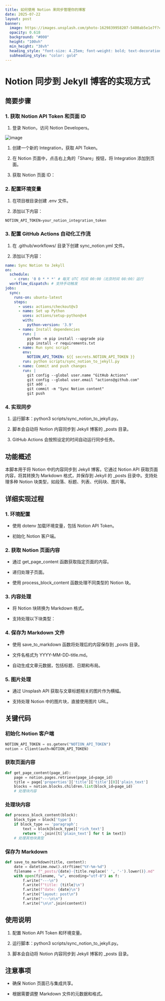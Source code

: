 ```yaml
---
title: 如何使用 Notion 来同步管理你的博客
date: 2025-07-22
layout: post
banner:
  image: https://images.unsplash.com/photo-1629839958207-5400ab5e1e7f?crop=entropy&cs=tinysrgb&fit=max&fm=jpg&ixid=M3w2OTIwMzJ8MHwxfHJhbmRvbXx8fHx8fHx8fDE3NTMxNTU2NjR8&ixlib=rb-4.1.0&q=80&w=1080
  opacity: 0.618
  background: "#000"
  height: "100vh"
  min_height: "38vh"
  heading_style: "font-size: 4.25em; font-weight: bold; text-decoration: underline"
  subheading_style: "color: gold"
---
```


# Notion 同步到 Jekyll 博客的实现方式

## 简要步骤

### 1. 获取 Notion API Token 和页面 ID

1. 登录 Notion，访问 Notion Developers。

![image](https://prod-files-secure.s3.us-west-2.amazonaws.com/a7a0cc5a-89b9-4cda-8686-1fba0ca52f40/d19c1afe-dea5-4312-9333-786b0ba83054/image.png?X-Amz-Algorithm=AWS4-HMAC-SHA256&X-Amz-Content-Sha256=UNSIGNED-PAYLOAD&X-Amz-Credential=ASIAZI2LB466YIDOAAD2%2F20250722%2Fus-west-2%2Fs3%2Faws4_request&X-Amz-Date=20250722T034104Z&X-Amz-Expires=3600&X-Amz-Security-Token=IQoJb3JpZ2luX2VjEMv%2F%2F%2F%2F%2F%2F%2F%2F%2F%2FwEaCXVzLXdlc3QtMiJHMEUCIQC1ZcPkLgu3BZsSyS1LE0nbUysW0HroiX1BleR0UbLRfAIgYKai3IbJwdBZzxT86rDQzuPi9zmlivEb0whMg19fNAAqiAQI5P%2F%2F%2F%2F%2F%2F%2F%2F%2F%2FARAAGgw2Mzc0MjMxODM4MDUiDCvgAYG76hQ7V1DgryrcAzijDcdGPzjiQgSvVyrJXi1VRdUCiavn8pl2mUb3CdR%2B2U8LulgIUXAXLuclSTorEKi9w516eJ7H4TAodEi%2FOwfQCda%2FWge2YKtCDDkVTGBowc5SOckDTTg5VUOvlUThYgdEEGn6s8MxJj6pjlqCFry5zlKVaAzJBy2qd2Yd63gq0Ki1xKpUagtQR8ZTIxN1lOEhjgl93aGdsjLjgNY4PEc8BluSUaCB5ZoSzSqGOq430T1Ate%2BvgY6GPr0WiZqSRNwc%2FIAqo1DBv%2BxoikCT4ooquq%2BPvbT%2FkTfL80491fDJlt9Nfb3%2B3ovEC52n3Thxuhxn6k%2B61yZUTVzozn8wFiX4pP2gY%2BHtuhId0aq%2F0UcuX7x3YG7VWKjJX3S3n3C%2B1fhknSuyzUIgwoUvjkhltn79qwLuExJyVD5pMnR6ISBb9jwx%2FzBiZs77q20bXCAbbSxe%2F2rJ8y%2FQyWX7rnEfOE90tSubP6%2FUNbdducAMhX2x5SweLvCMEwOVvUF6D4xKuWEthDnayuqj9gwfFSlhQBqKeW6WW3ktb%2BVKg%2FsC%2BBrtugVrqsxH6sODTTZMotoIxYeMSQ3S7ptsMZ3lP4XGK5lH%2FuoSWc4K95c6iUeC1zMeTDrVZl8TbmzD%2FyssMKzs%2B8MGOqUB9ZmUn4umOWLH82yRoiQ9DreIkL2lOFsBJgS3aDntuqYVB0Y1fKFb9AVVz5qJZ1opIod5jJypgT53aJ4AA0nRTxziqr%2BTcovGmaRXcxWuitiJQz3ivrh8Mf8luI6qeKMiU0bWWpV%2BNcy2Z1LXZsXstpv71QuZIG%2Ftk82Poe3sCKCgSttutzcvmFavZnKh3NpTY2Dq%2FCpIdndBSBoYLKWSNlGUllDw&X-Amz-Signature=4d8908e23e3722b6bf823e4357e6acf136ebd02470d77a549b1d5e601ea9fa9f&X-Amz-SignedHeaders=host&x-amz-checksum-mode=ENABLED&x-id=GetObject)

1. 创建一个新的 Integration，获取 API Token。

1. 在 Notion 页面中，点击右上角的「Share」按钮，将 Integration 添加到页面。

1. 获取 Notion 页面 ID：


### 2. 配置环境变量

1. 在项目根目录创建 .env 文件。

1. 添加以下内容：

```javascript
NOTION_API_TOKEN=your_notion_integration_token
```

### 3. 配置 GitHub Actions 自动化工作流

1. 在 .github/workflows/ 目录下创建 sync_notion.yml 文件。

1. 添加以下内容：

```yaml
name: Sync Notion to Jekyll
on:
  schedule:
    - cron: '0 0 * * *' # 每天 UTC 时间 00:00（北京时间 08:00）运行
  workflow_dispatch: # 支持手动触发
jobs:
  sync:
    runs-on: ubuntu-latest
    steps:
      - uses: actions/checkout@v3
      - name: Set up Python
        uses: actions/setup-python@v4
        with:
          python-version: '3.9'
      - name: Install dependencies
        run: |
          python -m pip install --upgrade pip
          pip install -r requirements.txt
      - name: Run sync script
        env:
          NOTION_API_TOKEN: ${{ secrets.NOTION_API_TOKEN }}
        run: python scripts/sync_notion_to_jekyll.py
      - name: Commit and push changes
        run: |
          git config --global user.name "GitHub Actions"
          git config --global user.email "actions@github.com"
          git add .
          git commit -m "Sync Notion content"
          git push
```

### 4. 实现同步

1. 运行脚本：python3 scripts/sync_notion_to_jekyll.py。

1. 脚本会自动将 Notion 内容同步到 Jekyll 博客的 _posts 目录。

1. GitHub Actions 会按照设定的时间自动运行同步任务。

## 功能概述

本脚本用于将 Notion 中的内容同步到 Jekyll 博客。它通过 Notion API 获取页面内容，将其转换为 Markdown 格式，并保存到 Jekyll 的 _posts 目录中。支持处理多种 Notion 块类型，如段落、标题、列表、代码块、图片等。

## 详细实现过程

### 1. 环境配置

- 使用 dotenv 加载环境变量，包括 Notion API Token。

- 初始化 Notion 客户端。

### 2. 获取 Notion 页面内容

- 通过 get_page_content 函数获取指定页面的内容。

- 递归处理子页面。

- 使用 process_block_content 函数处理不同类型的 Notion 块。

### 3. 内容处理

- 将 Notion 块转换为 Markdown 格式。

- 支持处理以下块类型：


### 4. 保存为 Markdown 文件

- 使用 save_to_markdown 函数将处理后的内容保存到 _posts 目录。

- 文件名格式为 YYYY-MM-DD-title.md。

- 自动生成文章元数据，包括标题、日期和布局。

### 5. 图片处理

- 通过 Unsplash API 获取与文章标题相关的图片作为横幅。

- 支持处理 Notion 中的图片块，直接使用图片 URL。

## 关键代码

### 初始化 Notion 客户端

```python
NOTION_API_TOKEN = os.getenv("NOTION_API_TOKEN")
notion = Client(auth=NOTION_API_TOKEN)
```

### 获取页面内容

```python
def get_page_content(page_id):
    page = notion.pages.retrieve(page_id=page_id)
    title = page['properties']['title']['title'][0]['plain_text']
    blocks = notion.blocks.children.list(block_id=page_id)
    # 处理块内容
```

### 处理块内容

```python
def process_block_content(block):
    block_type = block['type']
    if block_type == 'paragraph':
        text = block[block_type]['rich_text']
        return ''.join([t['plain_text'] for t in text])
    # 处理其他块类型
```

### 保存为 Markdown

```python
def save_to_markdown(title, content):
    date = datetime.now().strftime("%Y-%m-%d")
    filename = f"_posts/{date}-{title.replace(' ', '-').lower()}.md"
    with open(filename, "w", encoding="utf-8") as f:
        f.write("---\n")
        f.write(f"title: {title}\n")
        f.write(f"date: {date}\n")
        f.write("layout: post\n")
        f.write("---\n\n")
        f.write("\n\n".join(content))
```

## 使用说明

1. 配置 Notion API Token 和环境变量。

1. 运行脚本：python3 scripts/sync_notion_to_jekyll.py。

1. 脚本会自动将 Notion 内容同步到 Jekyll 博客的 _posts 目录。

## 注意事项

- 确保 Notion 页面已与集成共享。

- 根据需要调整 Markdown 文件的元数据和格式。